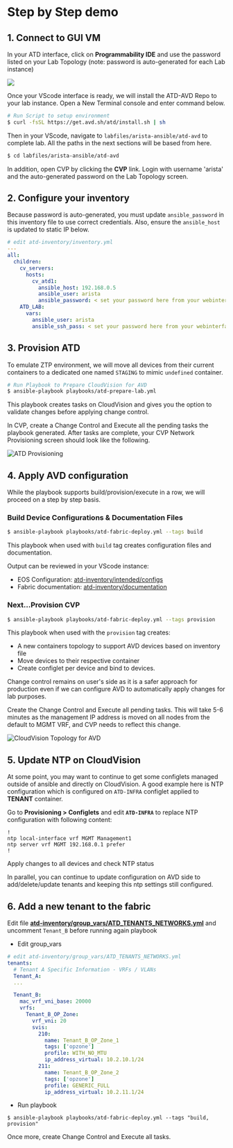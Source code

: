 # Step by Step demo

## 1. Connect to GUI VM

In your ATD interface, click on __Programmability IDE__ and use the password listed on your Lab Topology (note: password is auto-generated for each Lab instance)

![](./docs/imgs/atd-interface.png)

Once your VScode interface is ready, we will install the ATD-AVD Repo to your lab instance.  Open a New Terminal console and enter command below.

```bash
# Run Script to setup environment
$ curl -fsSL https://get.avd.sh/atd/install.sh | sh
```

Then in your VScode, navigate to `labfiles/arista-ansible/atd-avd` to complete lab. All the paths in the next sections will be based from here.

```bash
$ cd labfiles/arista-ansible/atd-avd
```


In addition, open CVP by clicking the __CVP__ link.  Login with username 'arista' and the auto-generated password on the Lab Topology screen.
## 2. Configure your inventory

Because password is auto-generated, you must update `ansible_password` in this inventory file to use correct credentials.  Also, ensure the `ansible_host` is updated to static IP below.

```yaml
# edit atd-inventory/inventory.yml
---
all:
  children:
    cv_servers:
      hosts:
        cv_atd1:
          ansible_host: 192.168.0.5
          ansible_user: arista
          ansible_password: < set your password here from your webinterface >
    ATD_LAB:
      vars:
        ansible_user: arista
        ansible_ssh_pass: < set your password here from your webinterface >
```

## 3. Provision ATD

To emulate ZTP environment, we will move all devices from their current containers to a dedicated one named `STAGING` to mimic `undefined` container.

```bash
# Run Playbook to Prepare CloudVision for AVD
$ ansible-playbook playbooks/atd-prepare-lab.yml
```

This playbook creates tasks on CloudVision and gives you the option to validate changes before applying change control.

In CVP, create a Change Control and Execute all the pending tasks the playbook generated.  After tasks are complete, your CVP Network Provisioning screen should look like the following.

![ATD Provisioning](docs/imgs/atd-topo-provisioning.png)

## 4. Apply AVD configuration

While the playbook supports build/provision/execute in a row, we will proceed on a step by step basis.

### Build Device Configurations & Documentation Files

```bash
$ ansible-playbook playbooks/atd-fabric-deploy.yml --tags build
```

This playbook when used with `build` tag creates configuration files and documentation.

Output can be reviewed in your VScode instance:

* EOS Configuration: [atd-inventory/intended/configs](atd-inventory/intended/configs)
* Fabric documentation: [atd-inventory/documentation](atd-inventory/documentation)

### Next...Provision CVP

```bash
$ ansible-playbook playbooks/atd-fabric-deploy.yml --tags provision
```

This playbook when used with the `provision` tag creates:

* A new containers topology to support AVD devices based on inventory file
* Move devices to their respective container
* Create configlet per device and bind to devices.

Change control remains on user's side as it is a safer approach for production even if we can configure AVD to automatically apply changes for lab purposes.

Create the Change Control and Execute all pending tasks.   This will take 5-6 minutes as the management IP address is moved on all nodes from the default to MGMT VRF, and CVP needs to reflect this change.

![CloudVision Topology for AVD](./docs/imgs/atd-topo-avd.png)

## 5. Update NTP on CloudVision

At some point, you may want to continue to get some configlets managed outside of ansible and directly on CloudVision. A good example here is NTP configuration which is configured on `ATD-INFRA` configlet applied to __TENANT__ container.

Go to __Provisioning > Configlets__ and edit __`ATD-INFRA`__ to replace NTP configuration with following content:

```eos
!
ntp local-interface vrf MGMT Management1
ntp server vrf MGMT 192.168.0.1 prefer
!
```

Apply changes to all devices and check NTP status

In parallel, you can continue to update configuration on AVD side to add/delete/update tenants and keeping this ntp settings still configured.

## 6. Add a new tenant to the fabric

Edit file __[atd-inventory/group_vars/ATD_TENANTS_NETWORKS.yml](atd-inventory/group_vars/ATD_TENANTS_NETWORKS.yml)__ and uncomment `Tenant_B` before running again playbook

* Edit group_vars

```yaml
# edit atd-inventory/group_vars/ATD_TENANTS_NETWORKS.yml
tenants:
  # Tenant A Specific Information - VRFs / VLANs
  Tenant_A:
  ...

  Tenant_B:
    mac_vrf_vni_base: 20000
    vrfs:
      Tenant_B_OP_Zone:
        vrf_vni: 20
        svis:
          210:
            name: Tenant_B_OP_Zone_1
            tags: ['opzone']
            profile: WITH_NO_MTU
            ip_address_virtual: 10.2.10.1/24
          211:
            name: Tenant_B_OP_Zone_2
            tags: ['opzone']
            profile: GENERIC_FULL
            ip_address_virtual: 10.2.11.1/24
```

* Run playbook

```
$ ansible-playbook playbooks/atd-fabric-deploy.yml --tags "build, provision"
```

Once more, create Change Control and Execute all tasks.